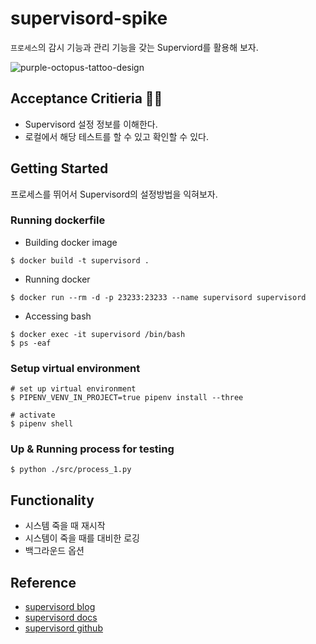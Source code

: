 # supervisord-spike
`프로세스`의 감시 기능과 관리 기능을 갖는 Superviord를 활용해 보자.

![purple-octopus-tattoo-design](https://user-images.githubusercontent.com/87116570/125969727-6640736c-7430-4bf3-bdb0-cdc0b033471b.jpeg)

## Acceptance Critieria 🧑‍⚖️
  - Supervisord 설정 정보를 이해한다.
  - 로컬에서 해당 테스트를 할 수 있고 확인할 수 있다.



## Getting Started
프로세스를 뛰어서 Supervisord의 설정방법을 익혀보자.
### Running dockerfile

- Building docker image
```
$ docker build -t supervisord .
```

- Running docker
```
$ docker run --rm -d -p 23233:23233 --name supervisord supervisord
```

- Accessing bash 
```
$ docker exec -it supervisord /bin/bash
$ ps -eaf
```

### Setup virtual environment
```
# set up virtual environment
$ PIPENV_VENV_IN_PROJECT=true pipenv install --three

# activate
$ pipenv shell
```

### Up & Running process for testing
```
$ python ./src/process_1.py
```

## Functionality
  - 시스템 죽을 때 재시작
  - 시스템이 죽을 때를 대비한 로깅
  - 백그라운드 옵션

## Reference
- [supervisord blog](https://medium.com/coinmonks/when-you-throw-a-web-crawler-to-a-devops-supervisord-562765606f7b)
- [supervisord docs](http://supervisord.org/introduction.html#overview)
- [supervisord github](https://github.com/Supervisor/supervisor)
